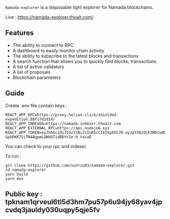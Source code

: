 `Namada-explorer` is a disposable light explorer for Namada blockchains.

Live : https://namada-explorer.thoalt.com/

## Features

- The ability to connect to RPC
- A dashboard to easily monitor chain activity
- The ability to subscribe to the latest blocks and transactions
- A search function that allows you to quickly find blocks, transactions
- A list of active validators
- A list of proposals
- Blockchain parameters

## Guide

Create .env file contain keys :

```
REACT_APP_RPC=https://proxy.heliax.click/shielded-expedition.88f17d1d14/
REACT_APP_INDEXER=https://namada-indexer.thoalt.com
REACT_APP_EXTERNAL_RPC=https://api.nodejom.xyz
REACT_APP_TOKEN=eyJhbGciOiJIUzI1NiIsInR5cCI6IkpXVCJ9.eyJpYXQiOjE3MDcwODQzNjMsImV4cCI6MTcxNzQ1MjM2M30.4Fk2-GpkRKK7SiTN4AgpmLUWUGTidBDYcIe-U_tacaE
```

You can check to your rpc and indexer.

To run :

```
git clone https://github.com/suntzu93/namada-explorer.git
cd namada-explorer
yarn build
yarn dev
```

## Public key : tpknam1qrveul6tl5d3hm7pu57p6u94jy68yav4jpcvdq3jauldy030uqpy5qje5fv
